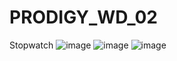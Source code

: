 # PRODIGY_WD_02
Stopwatch
![image](https://github.com/user-attachments/assets/3d69a775-34a8-4919-ab4a-3f7ecb9b50c5)
![image](https://github.com/user-attachments/assets/7aff2691-0a8a-49b4-a4f5-865eadf4cdcb)
![image](https://github.com/user-attachments/assets/10ce178b-5aa6-492d-9025-067f6943afe1)

